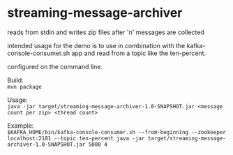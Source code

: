 # streaming-message-archiver

reads from stdin and writes zip files after 'n' messages are collected

intended usage for the demo is to use in combination with the kafka-console-consumer.sh app and read from a topic like the ten-percent.  

configured on the command line.  

Build:  
`mvn package`  

Usage:  
`java -jar target/streaming-message-archiver-1.0-SNAPSHOT.jar <message count per zip> <thread count>`  

Example:    
`$KAFKA_HOME/bin/kafka-console-consumer.sh --from-beginning --zookeeper localhost:2181 --topic ten-percent java -jar target/streaming-message-archiver-1.0-SNAPSHOT.jar 5000 4`  

